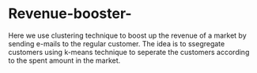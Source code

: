 # Revenue-booster-
Here we use clustering technique to boost up the revenue of a market by sending e-mails to the regular customer.
The idea is to ssegregate customers using k-means technique to seperate the customers according to the spent amount in the market.
